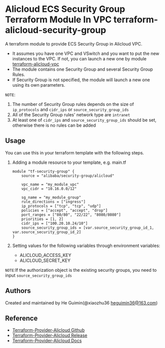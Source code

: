 Alicloud ECS Security Group Terraform Module In VPC
terraform-alicloud-security-group
================================================================================

A terraform module to provide ECS Security Group in Alicloud VPC.

- It assumes you have one VPC and VSwitch and you want to put the new instances to the VPC. If not, you can launch a new one by module [terraform-alicloud-vpc](https://github.com/alibaba/terraform-alicloud-vpc)
- The module contains one Security Group and several Security Group Rules.
- If Security Group is not specified, the module will launch a new one using its own parameters.

`NOTE`:
1. The number of Security Group rules depends on the size of `ip_protocols` and `cidr_ips` or `source_security_group_ids`
2. All of the Security Group rules' network type are `intranet`
3. At least one of `cidr_ips` and `source_security_group_ids` should be set, otherwise there is no rules can be added


Usage
-----
You can use this in your terraform template with the following steps.

1. Adding a module resource to your template, e.g. main.tf

    ```
    module "tf-security-group" {
        source = "alibaba/security-group/alicloud"
    
        vpc_name = "my_module_vpc"
        vpc_cidr = "10.16.0.0/12"
    
        sg_name = "my_module_group"
        rule_directions = ["ingress"]
        ip_protocols = ["tcp", "tcp", "udp"]
        policies = ["accept", "accept", "drop"]
        port_ranges = ["80/80", "22/22", "8080/8080"]
        priorities = [1, 2]
        cidr_ips = ["100.20.10.24/10"]
        source_security_group_ids = [var.source_security_group_id_1, var.source_security_group_id_2]
    }
    ```

2. Setting values for the following variables through environment variables:

    - ALICLOUD_ACCESS_KEY
    - ALICLOUD_SECRET_KEY

`NOTE`:If the authorization object is the existing security groups, you need to input `source_security_group_ids`

Authors
-------
Created and maintained by He Guimin(@xiaozhu36 heguimin36@163.com)

Reference
---------
* [Terraform-Provider-Alicloud Github](https://github.com/terraform-providers/terraform-provider-alicloud)
* [Terraform-Provider-Alicloud Release](https://releases.hashicorp.com/terraform-provider-alicloud/)
* [Terraform-Provider-Alicloud Docs](https://www.terraform.io/docs/providers/alicloud/index.html)

